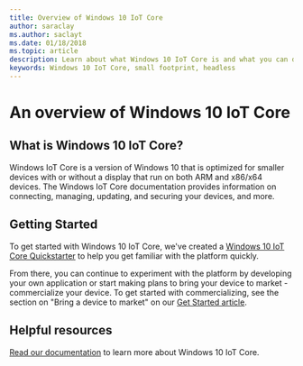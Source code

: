 ```yaml
---
title: Overview of Windows 10 IoT Core
author: saraclay
ms.author: saclayt
ms.date: 01/18/2018
ms.topic: article
description: Learn about what Windows 10 IoT Core is and what you can do with it.
keywords: Windows 10 IoT Core, small footprint, headless 
---
```


# An overview of Windows 10 IoT Core

## What is Windows 10 IoT Core?
Windows IoT Core is a version of Windows 10 that is optimized for smaller devices with or without a display that run on both ARM and x86/x64 devices. The Windows IoT Core documentation provides information on connecting, managing, updating, and securing your devices, and more. 

## Getting Started
To get started with Windows 10 IoT Core, we've created a [Windows 10 IoT Core Quickstarter](tutorials/Tutorials.md) to help you get familiar with the platform quickly. 

From there, you can continue to experiment with the platform by developing your own application or start making plans to bring your device to market - commercialize your device. To get started with commercializing, see the section on "Bring a device to market" on our [Get Started article](https://docs.microsoft.com/en-us/windows/iot-core/getstarted).

## Helpful resources
[Read our documentation](https://docs.microsoft.com/en-us/windows/iot-core/) to learn more about Windows 10 IoT Core.


